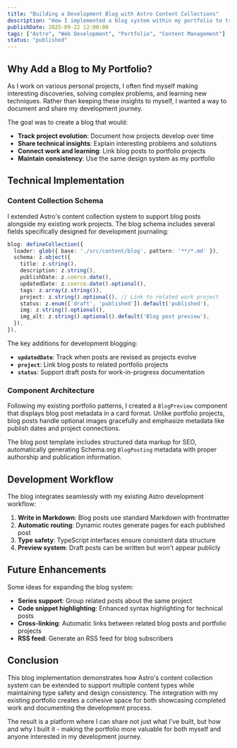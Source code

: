 ```yaml
---
title: "Building a Development Blog with Astro Content Collections"
description: "How I implemented a blog system within my portfolio to track project development progress and share technical insights."
publishDate: 2025-09-22 12:00:00
tags: ["Astro", "Web Development", "Portfolio", "Content Management"]
status: "published"
---
```


## Why Add a Blog to My Portfolio?

As I work on various personal projects, I often find myself making interesting discoveries, solving complex problems, and learning new techniques. Rather than keeping these insights to myself, I wanted a way to document and share my development journey.

The goal was to create a blog that would:

- **Track project evolution**: Document how projects develop over time
- **Share technical insights**: Explain interesting problems and solutions
- **Connect work and learning**: Link blog posts to portfolio projects
- **Maintain consistency**: Use the same design system as my portfolio

## Technical Implementation

### Content Collection Schema

I extended Astro's content collection system to support blog posts alongside my existing work projects. The blog schema includes several fields specifically designed for development journaling:

```typescript
blog: defineCollection({
  loader: glob({ base: './src/content/blog', pattern: '**/*.md' }),
  schema: z.object({
    title: z.string(),
    description: z.string(),
    publishDate: z.coerce.date(),
    updatedDate: z.coerce.date().optional(),
    tags: z.array(z.string()),
    project: z.string().optional(), // Link to related work project
    status: z.enum(['draft', 'published']).default('published'),
    img: z.string().optional(),
    img_alt: z.string().optional().default('Blog post preview'),
  }),
}),
```

The key additions for development blogging:

- **`updatedDate`**: Track when posts are revised as projects evolve
- **`project`**: Link blog posts to related portfolio projects
- **`status`**: Support draft posts for work-in-progress documentation

### Component Architecture

Following my existing portfolio patterns, I created a `BlogPreview` component that displays blog post metadata in a card format. Unlike portfolio projects, blog posts handle optional images gracefully and emphasize metadata like publish dates and project connections.

The blog post template includes structured data markup for SEO, automatically generating Schema.org `BlogPosting` metadata with proper authorship and publication information.

## Development Workflow

The blog integrates seamlessly with my existing Astro development workflow:

1. **Write in Markdown**: Blog posts use standard Markdown with frontmatter
2. **Automatic routing**: Dynamic routes generate pages for each published post
3. **Type safety**: TypeScript interfaces ensure consistent data structure
4. **Preview system**: Draft posts can be written but won't appear publicly

## Future Enhancements

Some ideas for expanding the blog system:

- **Series support**: Group related posts about the same project
- **Code snippet highlighting**: Enhanced syntax highlighting for technical posts
- **Cross-linking**: Automatic links between related blog posts and portfolio projects
- **RSS feed**: Generate an RSS feed for blog subscribers

## Conclusion

This blog implementation demonstrates how Astro's content collection system can be extended to support multiple content types while maintaining type safety and design consistency. The integration with my existing portfolio creates a cohesive space for both showcasing completed work and documenting the development process.

The result is a platform where I can share not just what I've built, but how and why I built it - making the portfolio more valuable for both myself and anyone interested in my development journey.